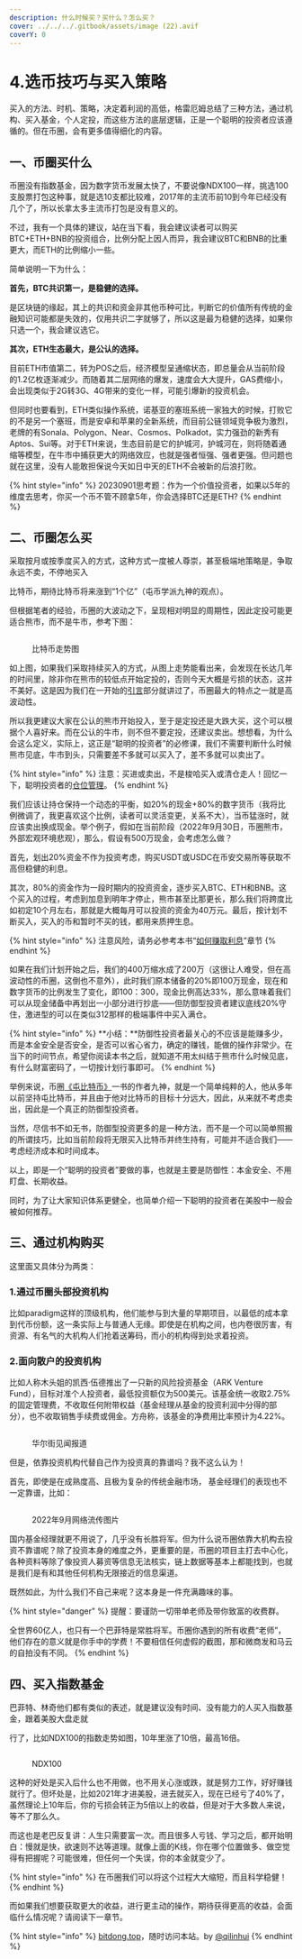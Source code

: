 ```yaml
---
description: 什么时候买？买什么？怎么买？
cover: ../../../.gitbook/assets/image (22).avif
coverY: 0
---
```


# 4.选币技巧与买入策略

买入的方法、时机、策略，决定着利润的高低，格雷厄姆总结了三种方法，通过机构、买入基金，个人定投，而这些方法的底层逻辑，正是一个聪明的投资者应该遵循的。但在币圈，会有更多值得细化的内容。

## 一、币圈买什么 <a href="#yi-bi-quan-mai-shi-mo" id="yi-bi-quan-mai-shi-mo"></a>

币圈没有指数基金，因为数字货币发展太快了，不要说像NDX100一样，挑选100支股票打包这种事，就是选10支都比较难，2017年的主流币前10到今年已经没有几个了，所以长拿太多主流币打包是没有意义的。

不过，我有一个具体的建议，站在当下看，我会建议读者可以购买BTC+ETH+BNB的投资组合，比例分配上因人而异，我会建议BTC和BNB的比重更大，而ETH的比例缩小一些。

简单说明一下为什么：

**首先，BTC共识第一，是稳健的选择。**

是区块链的缘起，其上的共识和资金非其他币种可比，判断它的价值所有传统的金融知识可能都是失效的，仅用共识二字就够了，所以这是最为稳健的选择，如果你只选一个，我会建议选它。

**其次，ETH生态最大，是公认的选择。**

目前ETH市值第二，转为POS之后，经济模型呈通缩状态，即总量会从当前阶段的1.2亿枚逐渐减少。而随着其二层网络的爆发，速度会大大提升，GAS费缩小，会出现类似于2G转3G、4G带来的变化一样，可能引爆新的投资机会。

但同时也要看到，ETH类似操作系统，诺基亚的塞班系统一家独大的时候，打败它的不是另一个塞班，而是安卓和苹果的全新系统，而目前公链领域竞争极为激烈，老牌的有Sonala、Polygon、Near、Cosmos、Polkadot，实力强劲的新秀有Aptos、Sui等。对于ETH来说，生态目前是它的护城河，护城河在，则将随着通缩等模型，在牛市中捕获更大的网络效应，也就是强者恒强、强者更强。但问题也就在这里，没有人能敢担保说今天如日中天的ETH不会被新的后浪打败。

{% hint style="info" %}
20230901思考题：作为一个价值投资者，如果以5年的维度去思考，你买一个币不管不顾拿5年，你会选择BTC还是ETH?
{% endhint %}

## 二、币圈怎么买 <a href="#er-bi-quan-zen-mo-mai" id="er-bi-quan-zen-mo-mai"></a>

采取按月或按季度买入的方式，这种方式一度被人尊崇，甚至极端地策略是，争取永远不卖，不停地买入

比特币，期待比特币将来涨到“1个亿”（屯币学派九神的观点）。

但根据笔者的经验，币圈的大波动之下，呈现相对明显的周期性，因此定投可能更适合熊市，而不是牛市，参考下图：

<figure><img src="https://btcdayu.gitbook.io/~gitbook/image?url=https:%2F%2F1896207398-files.gitbook.io%2F%7E%2Ffiles%2Fv0%2Fb%2Fgitbook-x-prod.appspot.com%2Fo%2Fspaces%252FkndOd8yXPMu5IiCOU8TW%252Fuploads%252FdabWzqifNMEGQWzFCd2J%252Fimage.png%3Falt=media%26token=606428eb-a550-4b8a-be36-96452bcaa4dd&#x26;width=768&#x26;dpr=4&#x26;quality=100&#x26;sign=c1f269023f8bc3ec44f836ea9b32bc17dc8dfe839765c70f013ba89575d3fd51" alt=""><figcaption><p>比特币走势图</p></figcaption></figure>

如上图，如果我们采取持续买入的方式，从图上走势能看出来，会发现在长达几年的时间里，除非你在熊市的较低点开始定投的，否则今天大概是亏损的状态，这并不美好。这是因为我们在一开始的[引言](https://app.gitbook.com/o/XmhZyhugxSwtPlUGNjl2/s/V7iRZHK3TvUL9YlBjc5L/\~/changes/15/bit-dong-yuan-chuang/cong-ming-de-tou-zi-zhe/xu-yan-zheng-dao)部分就讲过了，币圈最大的特点之一就是高波动性。

所以我更建议大家在公认的熊市开始投入，至于是定投还是大跌大买，这个可以根据个人喜好来。而在公认的牛市，则不但不要定投，还建议卖出。想想看，为什么会这么定义，实际上，这正是“聪明的投资者”的必修课，我们不需要判断什么时候熊市见底，牛市到头，只需要差不多就可以买入了，差不多就可以卖出了。

{% hint style="info" %}
注意：买进或卖出，不是梭哈买入或清仓走人！回忆一下，聪明投资者的[仓位管理](https://app.gitbook.com/o/XmhZyhugxSwtPlUGNjl2/s/V7iRZHK3TvUL9YlBjc5L/\~/changes/15/bit-dong-yuan-chuang/cong-ming-de-tou-zi-zhe/di-yi-zhang-tou-zi-yu-tou-ji/2.-cang-wei-guan-li-he-bao-ben-zhuan-xi)。
{% endhint %}

我们应该让持仓保持一个动态的平衡，如20%的现金+80%的数字货币（我将比例微调了，我更喜欢这个比例，读者可以灵活变更，关系不大），当币猛涨时，就应该卖出换成现金。举个例子，假如在当前阶段（2022年9月30日，币圈熊市，外部宏观环境悲观），那么，假设有500万现金，会考虑怎么做？

首先，划出20%资金不作为投资考虑，购买USDT或USDC在币安交易所等获取不高但稳健的利息。

其次，80%的资金作为一段时期内的投资资金，逐步买入BTC、ETH和BNB。这个买入的过程，考虑到加息到明年才停止，熊市甚至比那更长，那么我们将跨度比如初定10个月左右，那就是大概每月可以投资的资金为40万元。最后，按计划不断买入，买入的币和暂时不买的钱，都用来质押生息。

{% hint style="info" %}
注意风险，请务必参考本书“[如何赚取利息](https://app.gitbook.com/o/XmhZyhugxSwtPlUGNjl2/s/V7iRZHK3TvUL9YlBjc5L/\~/changes/15/bit-dong-yuan-chuang/cong-ming-de-tou-zi-zhe/di-yi-zhang-tou-zi-yu-tou-ji/2.-cang-wei-guan-li-he-bao-ben-zhuan-xi)”章节
{% endhint %}

如果在我们计划开始之后，我们的400万缩水成了200万（这很让人难受，但在高波动性的币圈，这倒也不意外），此时我们原本储备的20%即100万现金，现在和数字货币的比例发生了变化，即100：300，现金比例高达33%，那么意味着我们可以从现金储备中再划出一小部分进行抄底——但防御型投资者建议底线20%守住，激进型的可以在类似312那样的极端事件中买入满仓。

{% hint style="info" %}
**小结：**防御性投资者最关心的不应该是能赚多少，而是本金安全是否安全，是否可以省心省力，确定的赚钱，能做的操作非常少。在当下的时间节点，希望你阅读本书之后，就知道不用太纠结于熊市什么时候见底，有什么财富密码了，一切按计划行事即可。
{% endhint %}

举例来说，币圈[《屯比特币》](https://app.gitbook.com/o/XmhZyhugxSwtPlUGNjl2/s/V7iRZHK3TvUL9YlBjc5L/\~/changes/15/tou-zi-luo-ji/tun-bi-te-bi-zuo-zhe-jiu-shen)一书的作者九神，就是一个简单纯粹的人，他从多年以前坚持屯比特币，并且由于他对比特币的目标十分远大，因此，从来就不考虑卖出，因此是一个真正的防御型投资者。

当然，尽信书不如无书，防御型投资更多的是一种方法，而不是一个可以简单照搬的所谓技巧，比如当前阶段将无限买入比特币并终生持有，可能并不适合我们——考虑经济成本和时间成本。

以上，即是一个“聪明的投资者”要做的事，也就是主要是防御性：本金安全、不用盯盘、长期收益。

同时，为了让大家知识体系更健全，也简单介绍一下聪明的投资者在美股中一般会被如何推荐。

## 三、通过机构购买 <a href="#san-tong-guo-ji-gou-gou-mai" id="san-tong-guo-ji-gou-gou-mai"></a>

这里面又具体分为两类：

### 1.通过币圈头部投资机构 <a href="#id-1.-tong-guo-bi-quan-tou-bu-tou-zi-ji-gou" id="id-1.-tong-guo-bi-quan-tou-bu-tou-zi-ji-gou"></a>

比如paradigm这样的顶级机构，他们能参与到大量的早期项目，以最低的成本拿到代币份额，这一条实际上与普通人无缘。即使是在机构之间，也内卷很厉害，有资源、有名气的大机构人们抢着送筹码，而小的机构得到处求着投资。

### 2.面向散户的投资机构 <a href="#id-2.-mian-xiang-san-hu-de-tou-zi-ji-gou" id="id-2.-mian-xiang-san-hu-de-tou-zi-ji-gou"></a>

比如人称木头姐的凯西·伍德推出了一只新的风险投资基金（ARK Venture Fund），目标对准个人投资者，最低投资额仅为500美元。该基金统一收取2.75%的固定管理费，不收取任何附带权益（基金经理从基金的投资利润中分得的部分），也不收取销售手续费或佣金。方舟称，该基金的净费用比率预计为4.22%。

<figure><img src="https://btcdayu.gitbook.io/~gitbook/image?url=https:%2F%2F1896207398-files.gitbook.io%2F%7E%2Ffiles%2Fv0%2Fb%2Fgitbook-x-prod.appspot.com%2Fo%2Fspaces%252FkndOd8yXPMu5IiCOU8TW%252Fuploads%252FWaYVQvbMudAL8drBEG5V%252Fimage.png%3Falt=media%26token=92cfe468-d8fa-4f26-9c81-61178c4c4fe0&#x26;width=768&#x26;dpr=4&#x26;quality=100&#x26;sign=100be54b311d0ef0d3bfc3f051f926192a2fe2a4d9e22aae6bdda3e7642f5026" alt=""><figcaption><p>华尔街见闻报道</p></figcaption></figure>

但是，依靠投资机构代替自己作为投资真的靠谱吗？我不这么认为！

首先，即使是在成熟度高、且极为复杂的传统金融市场， 基金经理们的表现也不一定靠谱，比如：

<figure><img src="https://btcdayu.gitbook.io/~gitbook/image?url=https:%2F%2F1896207398-files.gitbook.io%2F%7E%2Ffiles%2Fv0%2Fb%2Fgitbook-x-prod.appspot.com%2Fo%2Fspaces%252FkndOd8yXPMu5IiCOU8TW%252Fuploads%252FMCDBtVQL4xEBft4hNNgI%252Fcf3af8631502334edf1ae73dc811dc3f.jpg%3Falt=media%26token=19a1af9f-b072-4af1-bd91-88dce2a9532f&#x26;width=768&#x26;dpr=4&#x26;quality=100&#x26;sign=b89d7256f2e552be010496b53e67eb433d76144279dde19c07feda93f05a75e0" alt=""><figcaption><p>2022年9月网络流传图片</p></figcaption></figure>

国内基金经理就更不用说了，几乎没有长胜将军。但为什么说币圈依靠大机构去投资不靠谱呢？除了投资本身的难度之外，更重要的是，币圈的项目主打去中心化，各种资料等除了像投资人募资等信息无法核实，链上数据等基本上都能找到，也就是我们是有和其他任何机构无限接近的信息渠道。

既然如此，为什么我们不自己来呢？这本身是一件充满趣味的事。

{% hint style="danger" %}
提醒：要谨防一切带单老师及带你致富的收费群。

全世界60亿人，也只有一个巴菲特是常胜将军。币圈你遇到的所有收费“老师”，他们存在的意义就是你手中的学费！不要相信任何虚假的截图，那和微商发和马云的自拍没有不同。
{% endhint %}

## 四、买入指数基金 <a href="#si-mai-ru-zhi-shu-ji-jin" id="si-mai-ru-zhi-shu-ji-jin"></a>

巴菲特、林奇他们都有类似的表述，就是建议没有时间、没有能力的人买入指数基金，跟着美股大盘走就

行了，比如NDX100的指数走势如图，10年里涨了10倍，最高16倍。

<figure><img src="https://btcdayu.gitbook.io/~gitbook/image?url=https:%2F%2F1896207398-files.gitbook.io%2F%7E%2Ffiles%2Fv0%2Fb%2Fgitbook-x-prod.appspot.com%2Fo%2Fspaces%252FkndOd8yXPMu5IiCOU8TW%252Fuploads%252Fd77rWC9XCMQ36an6QH4Y%252Fimage.png%3Falt=media%26token=3c7fb6aa-b6b3-4c86-a3f4-87fc7a7557d0&#x26;width=768&#x26;dpr=4&#x26;quality=100&#x26;sign=026768ae420f0dc881c6ddacd799b833ea4a742a40ddce4d376c5fa66f73920f" alt=""><figcaption><p>NDX100</p></figcaption></figure>

这种的好处是买入后什么也不用做，也不用关心涨或跌，就是努力工作，好好赚钱就行了。但坏处是，比如2021年才进美股，进去就买入，现在已经亏了40%了，虽然理论上10年后，你的亏损会转正为5倍以上的收益，但是对于大多数人来说，等不了那么久。

而这也是老巴反复讲：人生只需要富一次。而且很多人亏钱、学习之后，都开始明白：慢就是快，欲速则不达等道理。就像上面的K线，你在哪个位置做多、做空觉得有把握呢？可能很难，但任何一个失误，你的本金就变少了。

{% hint style="info" %}
在币圈我们可以将这个过程大大缩短，而且科学稳健！
{% endhint %}

而如果我们想要获取更大的收益，进行更主动的操作，期待获得更高的收益，会面临什么情况呢？请阅读下一章节。

{% hint style="info" %}
&#x20;[bitdong.top](../../../dao-hang-yu-ru-men/tou-zi-dao-hang.md)，随时访问本站。by [@qilinhui](https://twitter.com/qilinhui)
{% endhint %}

